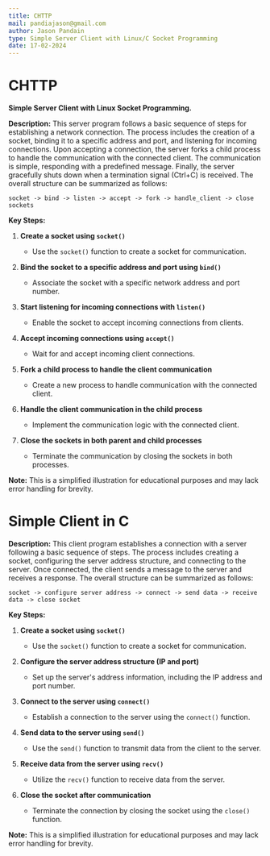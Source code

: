```yaml
---
title: CHTTP
mail: pandiajason@gmail.com
author: Jason Pandain
type: Simple Server Client with Linux/C Socket Programming
date: 17-02-2024
---
```


# CHTTP
**Simple Server Client with Linux Socket Programming.**


**Description:** This server program follows a basic sequence of steps for establishing a network connection. The process includes the creation of a socket, binding it to a specific address and port, and listening for incoming connections. Upon accepting a connection, the server forks a child process to handle the communication with the connected client. The communication is simple, responding with a predefined message. Finally, the server gracefully shuts down when a termination signal (Ctrl+C) is received. The overall structure can be summarized as follows:

```
socket -> bind -> listen -> accept -> fork -> handle_client -> close sockets
```

**Key Steps:**

1. **Create a socket using `socket()`**
   - Use the `socket()` function to create a socket for communication.

2. **Bind the socket to a specific address and port using `bind()`**
   - Associate the socket with a specific network address and port number.

3. **Start listening for incoming connections with `listen()`**
   - Enable the socket to accept incoming connections from clients.

4. **Accept incoming connections using `accept()`**
   - Wait for and accept incoming client connections.

5. **Fork a child process to handle the client communication**
   - Create a new process to handle communication with the connected client.

6. **Handle the client communication in the child process**
   - Implement the communication logic with the connected client.

7. **Close the sockets in both parent and child processes**
   - Terminate the communication by closing the sockets in both processes.

**Note:** This is a simplified illustration for educational purposes and may lack error handling for brevity.


# Simple Client in C

**Description:** This client program establishes a connection with a server following a basic sequence of steps. The process includes creating a socket, configuring the server address structure, and connecting to the server. Once connected, the client sends a message to the server and receives a response. The overall structure can be summarized as follows:

```
socket -> configure server address -> connect -> send data -> receive data -> close socket
```

**Key Steps:**

1. **Create a socket using `socket()`**
   - Use the `socket()` function to create a socket for communication.

2. **Configure the server address structure (IP and port)**
   - Set up the server's address information, including the IP address and port number.

3. **Connect to the server using `connect()`**
   - Establish a connection to the server using the `connect()` function.

4. **Send data to the server using `send()`**
   - Use the `send()` function to transmit data from the client to the server.

5. **Receive data from the server using `recv()`**
   - Utilize the `recv()` function to receive data from the server.

6. **Close the socket after communication**
   - Terminate the connection by closing the socket using the `close()` function.

**Note:** This is a simplified illustration for educational purposes and may lack error handling for brevity.

